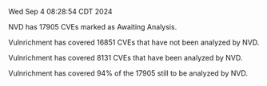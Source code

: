 Wed Sep  4 08:28:54 CDT 2024

NVD has 17905 CVEs marked as Awaiting Analysis.

Vulnrichment has covered 16851 CVEs that have not been analyzed by NVD.

Vulnrichment has covered 8131 CVEs that have been analyzed by NVD.

Vulnrichment has covered 94% of the 17905 still to be analyzed by NVD.

